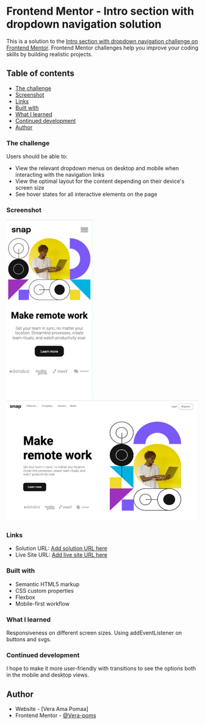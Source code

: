 # Frontend Mentor - Intro section with dropdown navigation solution

This is a solution to the [Intro section with dropdown navigation challenge on Frontend Mentor](https://www.frontendmentor.io/challenges/intro-section-with-dropdown-navigation-ryaPetHE5). Frontend Mentor challenges help you improve your coding skills by building realistic projects. 

## Table of contents

  - [The challenge](#the-challenge)
  - [Screenshot](#screenshot)
  - [Links](#links)
  - [Built with](#built-with)
  - [What I learned](#what-i-learned)
  - [Continued development](#continued-development)
- [Author](#author)



### The challenge

Users should be able to:

- View the relevant dropdown menus on desktop and mobile when interacting with the navigation links
- View the optimal layout for the content depending on their device's screen size
- See hover states for all interactive elements on the page

### Screenshot

![](images/mobile-screenshot.png)
![](images/desktop-screenshot.png)

### Links

- Solution URL: [Add solution URL here](https://intro-section-vera-poms.netlify.app)
- Live Site URL: [Add live site URL here](https://intro-section-vera-poms.netlify.app)


### Built with

- Semantic HTML5 markup
- CSS custom properties
- Flexbox
- Mobile-first workflow


### What I learned

Responsiveness on different screen sizes.
Using addEventListener on buttons and svgs.


### Continued development

I hope to make it more user-friendly with transitions to see the options both in the mobile and desktop views.


## Author

- Website - [Vera Ama Pomaa]
- Frontend Mentor - [@Vera-poms](https://www.frontendmentor.io/profile/vera-poms)
